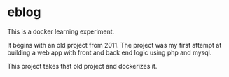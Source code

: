 # eblog

This is a docker learning experiment. 

It begins with an old project from 2011. The project was my first attempt at 
building a web app with front and back end logic using php and mysql. 

This project takes that old project and dockerizes it.
